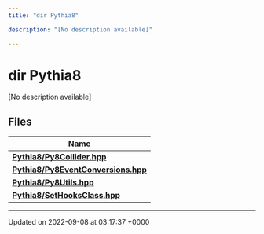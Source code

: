 ```yaml
---
title: "dir Pythia8"

description: "[No description available]"

---
```


# dir Pythia8

[No description available]

## Files

| Name           |
| -------------- |
| **[Pythia8/Py8Collider.hpp](/documentation/code/files/py8collider_8hpp/#file-pythia8-py8collider-hpp)**  |
| **[Pythia8/Py8EventConversions.hpp](/documentation/code/files/py8eventconversions_8hpp/#file-pythia8-py8eventconversions-hpp)**  |
| **[Pythia8/Py8Utils.hpp](/documentation/code/files/py8utils_8hpp/#file-pythia8-py8utils-hpp)**  |
| **[Pythia8/SetHooksClass.hpp](/documentation/code/files/sethooksclass_8hpp/#file-pythia8-sethooksclass-hpp)**  |






-------------------------------

Updated on 2022-09-08 at 03:17:37 +0000
